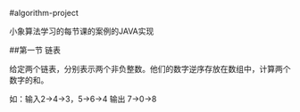 #algorithm-project

小象算法学习的每节课的案例的JAVA实现

##第一节 链表

给定两个链表，分别表示两个非负整数。他们的数字逆序存放在数组中，计算两个数字的和。

如：输入2->4->3，5->6->4 输出 7->0->8


